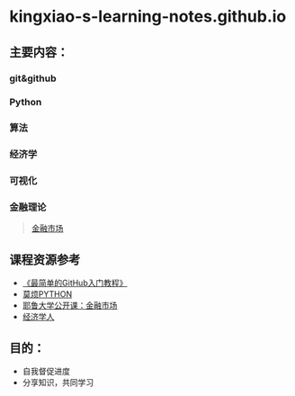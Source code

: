 # kingxiao-s-learning-notes.github.io
## 主要内容：
### git&github
### Python
### 算法
### 经济学
### 可视化
### 金融理论
> [金融市场](https://github.com/Kingxiao/kingxiao-s-learning-notes.github.io/blob/gh-pages/%E3%80%8A%E9%87%91%E8%9E%8D%E5%B8%82%E5%9C%BA%E3%80%8B%E7%AC%94%E8%AE%B0%E7%9B%AE%E5%BD%95.md)


## 课程资源参考
* [《最简单的GitHub入门教程》](https://www.bilibili.com/video/av4857819/)
* [莫烦PYTHON](https://morvanzhou.github.io/)
* [耶鲁大学公开课：金融市场](https://www.bilibili.com/video/av9947400)
* [经济学人](https://github.com/nailperry-zd/The-Economist)

## 目的：
* 自我督促进度
* 分享知识，共同学习
